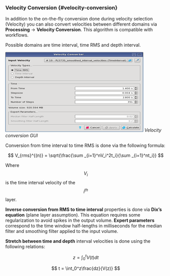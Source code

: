 ### Velocity Conversion {#velocity-conversion}

In addition to the on-the-fly conversion done during velocity selection \(Velocity\) you can also convert velocities between different domains via **Processing** → **Velocity Conversion**. This algorithm is compatible with workflows.

Possible domains are time interval, time RMS and depth interval.

![](/assets/090_Processing.png)
_Velocity conversion GUI_

Conversion from time interval to time RMS is done via the following formula:


$$
V_{rms}^{(n)} = \sqrt{\frac{\sum _{i=1}^nV_i^2t_i}{\sum _{i=1}^nt_i}}  
$$



Where $$V_i$$ is the time interval velocity of the $$i^{th}$$ layer. 

**Inverse conversion from RMS to time interval** properties is done via **Dix’s equation** (plane layer assumption). This equation requires some regularization to avoid spikes in the output volume. **Expert parameters** correspond to the time window half-lengths in milliseconds for the median filter and smoothing filter applied to the input volume.

**Stretch between time and depth** interval velocities is done using the following relations:



$$
z = \int_0^tV(t)dt
$$



$$
t = \int_0^z\frac{dz}{V(z)}
$$

